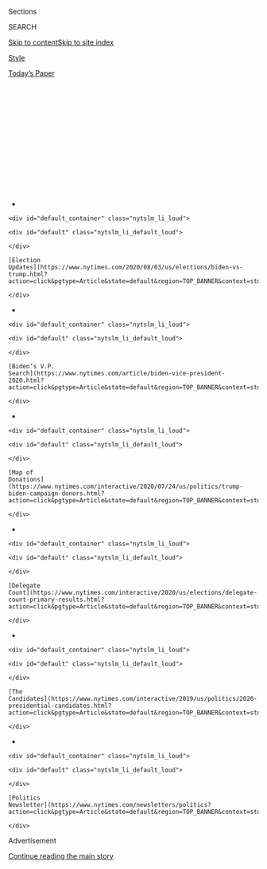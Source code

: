 <div id="app">

<div>

<div>

<div>

<div class="NYTAppHideMasthead css-1q2w90k e1suatyy0">

<div class="section css-ui9rw0 e1suatyy2">

<div class="css-eph4ug er09x8g0">

<div class="css-6n7j50">

</div>

<span class="css-1dv1kvn">Sections</span>

<div class="css-10488qs">

<span class="css-1dv1kvn">SEARCH</span>

</div>

[Skip to content](#site-content)[Skip to site
index](#site-index)

</div>

<div id="masthead-section-label" class="css-1wr3we4 eaxe0e00">

[Style](https://www.nytimes.com/section/style)

</div>

<div class="css-10698na e1huz5gh0">

</div>

</div>

<div id="masthead-bar-one" class="section hasLinks css-15hmgas e1csuq9d3">

<div class="css-uqyvli e1csuq9d0">

</div>

<div class="css-1uqjmks e1csuq9d1">

</div>

<div class="css-9e9ivx">

[](https://myaccount.nytimes.com/auth/login?response_type=cookie&client_id=vi)

</div>

<div class="css-1bvtpon e1csuq9d2">

[Today’s
Paper](https://www.nytimes.com/section/todayspaper)

</div>

</div>

</div>

</div>

<div data-aria-hidden="false">

<div id="site-content" data-role="main">

<div>

<div class="css-1aor85t" style="opacity:0.000000001;z-index:-1;visibility:hidden">

<div class="css-1hqnpie">

<div class="css-epjblv">

<span class="css-17xtcya">[Style](/section/style)</span><span class="css-x15j1o">|</span><span class="css-fwqvlz">Trump
White House Meets Its Match With Barstool
Sports</span>

</div>

<div class="css-k008qs">

<div class="css-1iwv8en">

<span class="css-18z7m18"></span>

<div>

</div>

</div>

<span class="css-1n6z4y">https://nyti.ms/2EDdzDC</span>

<div class="css-1705lsu">

<div class="css-4xjgmj">

<div class="css-4skfbu" data-role="toolbar" data-aria-label="Social Media Share buttons, Save button, and Comments Panel with current comment count" data-testid="share-tools">

  - 
  - 
  - 
  - 
    
    <div class="css-6n7j50">
    
    </div>

  - 

</div>

</div>

</div>

</div>

</div>

</div>

<div id="NYT_TOP_BANNER_REGION" class="css-13pd83m">

<div>

<div id="styln-elections-notifications-menu" class="section interactive-content interactive-size-medium css-1edisqu">

<div class="css-17ih8de interactive-body">

<div class="nytslm_innerContainer" data-aria-live="polite">

<div class="nytslm_title">

</div>

  - 
    
    <div id="default_container" class="nytslm_li_loud">
    
    <div id="default" class="nytslm_li_default_loud">
    
    </div>
    
    [Election
    Updates](https://www.nytimes.com/2020/08/03/us/elections/biden-vs-trump.html?action=click&pgtype=Article&state=default&region=TOP_BANNER&context=storylines_menu)
    
    </div>

  - 
    
    <div id="default_container" class="nytslm_li_loud">
    
    <div id="default" class="nytslm_li_default_loud">
    
    </div>
    
    [Biden’s V.P.
    Search](https://www.nytimes.com/article/biden-vice-president-2020.html?action=click&pgtype=Article&state=default&region=TOP_BANNER&context=storylines_menu)
    
    </div>

  - 
    
    <div id="default_container" class="nytslm_li_loud">
    
    <div id="default" class="nytslm_li_default_loud">
    
    </div>
    
    [Map of
    Donations](https://www.nytimes.com/interactive/2020/07/24/us/politics/trump-biden-campaign-donors.html?action=click&pgtype=Article&state=default&region=TOP_BANNER&context=storylines_menu)
    
    </div>

  - 
    
    <div id="default_container" class="nytslm_li_loud">
    
    <div id="default" class="nytslm_li_default_loud">
    
    </div>
    
    [Delegate
    Count](https://www.nytimes.com/interactive/2020/us/elections/delegate-count-primary-results.html?action=click&pgtype=Article&state=default&region=TOP_BANNER&context=storylines_menu)
    
    </div>

  - 
    
    <div id="default_container" class="nytslm_li_loud">
    
    <div id="default" class="nytslm_li_default_loud">
    
    </div>
    
    [The
    Candidates](https://www.nytimes.com/interactive/2019/us/politics/2020-presidential-candidates.html?action=click&pgtype=Article&state=default&region=TOP_BANNER&context=storylines_menu)
    
    </div>

  - 
    
    <div id="default_container" class="nytslm_li_loud">
    
    <div id="default" class="nytslm_li_default_loud">
    
    </div>
    
    [Politics
    Newsletter](https://www.nytimes.com/newsletters/politics?action=click&pgtype=Article&state=default&region=TOP_BANNER&context=storylines_menu)
    
    </div>

</div>

</div>

</div>

</div>

</div>

<div id="top-wrapper" class="css-1sy8kpn">

<div id="top-slug" class="css-l9onyx">

Advertisement

</div>

[Continue reading the main
story](#after-top)

<div class="ad top-wrapper" style="text-align:center;height:100%;display:block;min-height:250px">

<div id="top" class="place-ad" data-position="top" data-size-key="top">

</div>

</div>

<div id="after-top">

</div>

</div>

<div>

<div id="sponsor-wrapper" class="css-1hyfx7x">

<div id="sponsor-slug" class="css-19vbshk">

Supported by

</div>

[Continue reading the main
story](#after-sponsor)

<div id="sponsor" class="ad sponsor-wrapper" style="text-align:center;height:100%;display:block">

</div>

<div id="after-sponsor">

</div>

</div>

<div class="css-186x18t">

The Shindigger

</div>

<div class="css-1vkm6nb ehdk2mb0">

# Trump White House Meets Its Match With Barstool Sports

</div>

Trump admits he regrets some tweets during this fratty, swampy summer,
as nostalgia surges for Trump’s first underdog campaign and a more
uncertain future looms.

<div class="css-18e8msd">

<div class="css-vp77d3 epjyd6m0">

<div class="css-hus3qt ey68jwv0" data-aria-hidden="true">

[![Shawn
McCreesh](https://static01.nyt.com/images/2019/12/13/reader-center/author-shawn-mccreesh/author-shawn-mccreesh-thumbLarge.png
"Shawn McCreesh")](https://www.nytimes.com/by/shawn-mccreesh)

</div>

<div class="css-1baulvz">

By [<span class="css-1baulvz last-byline" itemprop="name">Shawn
McCreesh</span>](https://www.nytimes.com/by/shawn-mccreesh)

</div>

</div>

  - 
    
    <div class="css-ld3wwf e16638kd2">
    
    July 31,
    2020
    
    </div>

  - 
    
    <div class="css-4xjgmj">
    
    <div class="css-d8bdto" data-role="toolbar" data-aria-label="Social Media Share buttons, Save button, and Comments Panel with current comment count" data-testid="share-tools">
    
      - 
      - 
      - 
      - 
        
        <div class="css-6n7j50">
        
        </div>
    
      - 
    
    </div>
    
    </div>

</div>

</div>

<div class="section meteredContent css-1r7ky0e" name="articleBody" itemprop="articleBody">

<div class="css-79elbk" data-testid="photoviewer-wrapper">

<div class="css-z3e15g" data-testid="photoviewer-wrapper-hidden">

</div>

<div class="css-1a48zt4 ehw59r15" data-testid="photoviewer-children">

![<span class="css-16f3y1r e13ogyst0" data-aria-hidden="true">A clue: It
was President Trump in the White House with Dave
Portnoy.</span><span class="css-cnj6d5 e1z0qqy90" itemprop="copyrightHolder"><span class="css-1ly73wi e1tej78p0">Credit...</span><span>via
Barstool
Sports</span></span>](https://static01.nyt.com/images/2020/07/30/fashion/oakImage-1596134764009/oakImage-1596134764009-articleLarge.png?quality=75&auto=webp&disable=upscale)

</div>

</div>

<div class="css-1fanzo5 StoryBodyCompanionColumn">

<div class="css-53u6y8">

WASHINGTON — During the Clinton presidency, The New Republic billed
itself as the in-flight magazine of Air Force One. Former President
Obama loved The Atlantic. President Trump prefers Barstool Sports, the
sophomoric, in-your-face sports blog beloved by bros of all stripes.

The president —
who[noted](https://www.nytimes.com/2020/07/28/us/politics/trump-nobody-likes-me-walks-out-briefing.html)
this week that “Nobody likes me” — is always looking for a friendly ear
in the media. But unlike Fox News, the frat-boy blog turned media empire
is known more for its dude content — “Man Vs. Wasp Nest - Who Ya Got?”
reads one recent headline — and “Local Smokeshow of the Day” gallery of
babe photos than for its political coverage.

Barstool’s founder, Dave Portnoy, 43, began his first White House
sit-down last week with an appeal. “Your son’s a big fan of our website.
Even before this started, I was trying to get a retweet out of him for
about six months,” he said. He also complained to a sympathetic Mr.
Trump that Anthony Fauci, the nation’s top infectious disease specialist
currently grappling with [a raging deadly
pandemic](https://www.nytimes.com/interactive/2020/us/coronavirus-us-cases.html),
“is on my ‘X’ list, because every time he talks and says the country
should stay inside, my stocks tank.” The interview ended with Mr.
Portnoy dialing up his father for a surprise FaceTime call with the
president.

</div>

</div>

<div class="css-1fanzo5 StoryBodyCompanionColumn">

<div class="css-53u6y8">

And so groaned the Walter Cronkite-wannabes in Washington, of whom there
are many.

When Mr. Portnoy arrived at the White House complex, young staffers
clamored to take selfies with him. Eric Trump tweeted out a promo photo
of his father being interviewed, writing: “Two legends\!”

</div>

</div>

<div class="css-cfo9c3">

</div>

<div class="css-1fanzo5 StoryBodyCompanionColumn">

<div class="css-53u6y8">

Though Mr. Portnoy stated in his interview that he is “apolitical,” he
was ahead of the curve on the Trump movement when, in 2015, he announced
he would vote for the reality TV star. “I don’t care if he’s a joke,’’
[he
wrote](https://www.barstoolsports.com/blog/351804/im-officially-voting-for-donald-trump).
“I don’t care if he’s racist. I don’t care if he’s sexist. I don’t care
about any of it. I hope he stays in the race and I hope he wins. Why?
Because I love the fact that he is making other politicians squirm.”

Mr. Trump, in turn, had become familiar with Mr. Portnoy’s signature
pizza reviews and his appearances on Tucker Carlson, where Mr. Portnoy
has expressed uncertainty about Dr. Fauci and decried the overreach of
political
correctness.

<div id="NYT_MAIN_CONTENT_1_REGION" class="css-9tf9ac">

<div>

<div id="styln-nfldraft-updates-block" class="section interactive-content interactive-size-medium css-1ftcdic">

<div class="css-17ih8de interactive-body">

<div id="styln-briefing-block" data-asset-id="">

<div class="briefing-block-header-section">

# [Latest Updates: 2020 Election](https://www.nytimes.com/2020/08/03/us/elections/biden-vs-trump.html?action=click&pgtype=Article&state=default&region=MAIN_CONTENT_1&context=storylines_live_updates)

<div class="briefing-block-ts">

Updated 2020-08-04T01:23:51.312Z

</div>

</div>

  - [Trump assails mail-in voting anew, citing delays in declaring a
    winner in a New York congressional
    primary.](https://www.nytimes.com/2020/08/03/us/elections/biden-vs-trump.html?action=click&pgtype=Article&state=default&region=MAIN_CONTENT_1&context=storylines_live_updates#link-6494b448)
  - [Obama issues his first slate of 2020
    endorsements.](https://www.nytimes.com/2020/08/03/us/elections/biden-vs-trump.html?action=click&pgtype=Article&state=default&region=MAIN_CONTENT_1&context=storylines_live_updates#link-3de249e6)
  - [In a big shift, Trump is now encouraging mask-wearing in campaign
    emails.](https://www.nytimes.com/2020/08/03/us/elections/biden-vs-trump.html?action=click&pgtype=Article&state=default&region=MAIN_CONTENT_1&context=storylines_live_updates#link-54e34d20)

<div class="briefing-block-footer">

<div class="briefing-block-footer-meta">

[See more
updates](https://www.nytimes.com/2020/08/03/us/elections/biden-vs-trump.html?action=click&pgtype=Article&state=default&region=MAIN_CONTENT_1&context=storylines_live_updates)

</div>

</div>

</div>

</div>

</div>

</div>

</div>

Together, both men have a history of ugly remarks on sexual assault [and
race](https://www.nydailynews.com/sports/football/ny-barstool-sports-portnoy-racism-20200706-6qoawvrjbnce5cygbknhlp2wwe-story.html),
and are, to the delight of their respective fanboys, unlikely to ever
apologize. One of those mutual fans is [Elon
Musk](https://www.nytimes.com/2020/07/25/style/elon-musk-maureen-dowd.html),
the Tesla magnate and increasingly Trump-aligned brozilla, who tweeted
at Mr. Portnoy in May: “Please run for office. The politicians &
unelected bureaucrats who stole our liberty should be tarred, feathered
& thrown out of town\!”

In March, one of Mr. Portnoy’s colleagues [interviewed the Vice
President’s chief of
staff](https://www.barstoolsports.com/video/2198855/riggs-visits-white-house-grounds-for-coronavirus-interview-with-vp-chief-of-staff-marc-short),
Marc Short. More recently, White House press aides had been kicking
around the idea of a Barstool interview with Mr. Trump — a chat on Air
Force One was one thought — and ultimately settled on last Thursday, the
[opening
day](https://www.nytimes.com/2020/07/29/sports/baseball/mlb-season-coronavirus.html)
of baseball season, before reaching out to Barstool. (Through a
representative, Mr. Portnoy declined to be interviewed for this story.)

</div>

</div>

<div class="css-1fanzo5 StoryBodyCompanionColumn">

<div class="css-53u6y8">

As millennials continue to [cord-cut
ESPN](https://www.nytimes.com/2017/11/14/magazine/spurned-by-espn-barstool-sports-is-staying-on-offense.html)
into irrelevance, Trump aides have correctly identified Barstool Sports
and its network of popular podcasts and social media personalities as a
way to reach younger voters, a demographic [with
which](https://www.nytimes.com/2020/07/01/upshot/poll-trump-defectors-2020-election.html)
this president is underwater. It is both a cultural fit and an untapped
resource: A Morning Consult
[poll](https://morningconsult.com/2020/07/24/barstool-sports-trump-interview-polling/)
this week stated that “Barstool sports fans are younger, more Republican
and more politically engaged than the public overall.”

“He’s smart to reach out in that regard, it humanizes you,” said Sig
Rogich, a former media adviser to President George H.W. Bush. In his
time, Mr. Rogich facilitated successful collaborations between Bush I
and the National Collegiate Athletic Association and Sports Illustrated.
“If Trump can create connectivity with the sporting world, it’s a plus
for him. There’s no downside to it,” Mr. Rogich said.

Besides, maybe Washington is just the place for a guy like Mr. Portnoy
after all.

There are so many pink-hued Vineyard Vines shorts here in summer that
14th Street often resembles an Alaska salmon run in May. As Jim Webb,
the Democrat and former senator, once
[said](https://www.nytimes.com/2006/11/05/opinion/05brooks.html) about
the town’s defining work of architecture: “Watching the white phallus
that is the Washington Monument piercing the air like a bayonet, you
feel uplifted.” (Speak for yourself, dude\!)

There is something about working in the White House, in particular, that
inspires Greek life-like behavior. Nicholas Syrett, the author of “The
Company He Keeps: A History of White College Fraternities,” said the
similarities stem from “the degree to which it is both insular and
all-consuming in terms of socializing and work, and the degree to which
they would see themselves against either the world or against their
critics.”

With every administration, White House staffers cling to a culture of
conformity.

The idealistic, progressive bros who rode into town on the waves of
Obama’s historic victory were treated as young princes of the city, but
they became wary of a press corps that wanted every little piece of
them. Their modus operandi was to throw house parties, where they could
[do keg
stands](https://www.nytimes.com/2010/05/02/magazine/02obamastaff-t.html)
in peace. When Jon Favreau, then a young Obama speechwriter, and his
buddy Tommy Vietor, then a press aide, played a game of shirtless beer
pong at a Georgetown bar, they got burned when photos circulated.
Politico
[huffed](https://www.politico.com/story/2010/06/are-obama-staffers-overexposed-038374)
that the administration’s critics saw the aides as behaving like two
“frat boys in the midst of two wars and the Gulf oil spill.”

Mr. Vietor said the culture of the Obama White House doesn’t even
compare to what came after it. “I’d argue that the big cultural problem
with this White House is hiring white nationalists like Stephen Miller,”
he said. “Put down the tiki torch and pick up a baseball.”

</div>

</div>

<div class="css-1fanzo5 StoryBodyCompanionColumn">

<div class="css-53u6y8">

For Trump aides, the perils of overexposure are well-known. Mr. Miller
and other senior officials have been scorned or yelled at in
restaurants. Some younger aides choose to go incognito altogether,
inventing alternate identities if they meet someone while out — like one
press wrangler who pretends to be a real estate agent. Others spout the
ultimate D.C. safe words: “I work in fund-raising.”

Spend a Saturday night with young Trump staffers and one hears basic
things like “Alexa, play Top 40\!” Vodka shots are administered in
plastic TRUMP PENCE 2016 campaign cups. Nostalgia rules for the days of
the first scrappy campaign, when victory seemed impossible and everyone
doubted them.

A major Trump White House watering hole is Mission Navy Yard, a bar near
the baseball stadium where the Nationals play. One low-level National
Security Council staffer even moonlit as a bartender there. Another spot
is “The Lot,” across the Potomac, in Arlington, where aides congregate
with buckets of [White
Claw](https://www.nytimes.com/2019/09/05/style/white-claw-popular-memes.html),
the boozy seltzer drink.

With Ivanka and Melania as the models for women, the understated Tory
Burch flats and tight ponytails are out; in are the knee-high boots,
party dresses and big blowouts. The Trump White House has a Palm Beach
look. Aides keep stilettos in desk drawers, should they be called into
the Oval.

The men may have it worse. The Washington Post
[reported](https://www.washingtonpost.com/investigations/behind-the-chaos-office-that-vets-trump-appointees-plagued-by-inexperience/2018/03/30/cde31a1a-28a3-11e8-ab19-06a445a08c94_story.html)
that, earlier in the first term, Trump bros vaped and engaged in
“Icing,” in which Smirnoff Ice bottles are hidden and must be
chugged when discovered, a game familiar to anyone who spent the early
2000s in a dorm.

A 2011 [YouTube video](https://www.youtube.com/watch?v=9Ggia03nT40) of
Johnny McEntee, then at University of Connecticut and now a high-ranking
Trump official, landing amazing football trickshots is the stuff of bro
legend in this West Wing.

</div>

</div>

<div class="css-cfo9c3">

</div>

<div class="css-1fanzo5 StoryBodyCompanionColumn">

<div class="css-53u6y8">

But there is an upside to this Barstool-Trump match made in bro-town.
Real Trumpologists will note that Mr. Portnoy’s friendly interview
yielded something ultrarare from this president: a moment of contrition.

In the interview, Mr. Trump allowed that he does often regret his time
on Twitter (a platform on which he has recently suggested,
[incorrectly](https://www.nytimes.com/2020/07/30/us/politics/trump-postpone-election.html),
that he can delay November’s election). “It used to be in the old days
before this, you’d write a letter and you’d say, ‘This letter is really
bad.’ You put it on your desk and you go back tomorrow and you say, ‘Oh,
I’m glad I didn’t send it,’” the president said. “But we don’t do that
with Twitter. We put it out instantaneously, we feel great, and then you
start getting phone calls, ‘Did you really say this?’ I say, ‘What’s
wrong with that?’ And you find a lot of things.

“You know what I find?” said Mr. Trump. “It’s not the tweets. It’s the
retweets that get you in
trouble.”

</div>

</div>

<div>

</div>

</div>

<div>

</div>

<div>

</div>

<div id="NYT_BELOW_MAIN_CONTENT_REGION">

<div>

<div id="STLYN_guide_v1_STYLN_guide_a" class="section css-l08pwh interactive-content interactive-size-medium">

<div class="css-17ih8de interactive-body">

<div class="g-story g-freebird g-max-limit" data-preview-slug="styln-scroll-guide">

</div>

<div id="g-electionguide-id" class="g-electionguide">

<div class="g-electionguide-container">

<div class="g-electionguide-wrapper">

<div class="g-electionguide-logo">

</div>

# Our 2020 Election Guide

Updated Aug. 3, 2020

  - 
    
    -----
    
    ## The Latest
    
      - President Trump again assails mail-in voting, [claiming without
        evidence that the process is plagued by
        fraud](https://www.nytimes.com/2020/08/03/us/politics/trump-mail-in-voting.html?action=click&pgtype=Article&state=default&region=BELOW_MAIN_CONTENT&context=storylines_guide).

  - 
    
    -----
    
    ## Biden’s V.P. Search
    
      - [Here are 13
        women](https://www.nytimes.com/article/biden-vice-president-2020.html?action=click&pgtype=Article&state=default&region=BELOW_MAIN_CONTENT&context=storylines_guide)
        who have been under consideration to be Joe Biden’s running
        mate, and why each might be chosen — and might not be.

  - 
    
    -----
    
    ## Keep Up With Our Coverage
    
      - Get an
        [email](https://www.nytimes.com/newsletters/politics?action=click&pgtype=Article&state=default&region=BELOW_MAIN_CONTENT&context=storylines_guide)
        recapping the day’s news
    
    <!-- end list -->
    
      - Download our mobile app on
        [iOS](https://apps.apple.com/us/app/nytimes/id284862083?ls=1&mat_click_id=5c79ae7455014fd1bd66b5610c05b8f2-20191112-16948&referrer=mat_click_id%3D5c79ae7455014fd1bd66b5610c05b8f2-20191112-16948%26link_click_id%3D722930677036718082)
        and
        [Android](http://a.localytics.com/android?id=com.nytimes.android&referrer=utm_source%3Dother_nyt_mobile_web%26utm_medium%3DWeb%2520page%26utm_term%3DGeneral%2520Mobile%2520Page%26utm_campaign%3DNYT%2520Mobile%2520General%2520Page)
        and turn on Breaking News and Politics alerts

</div>

</div>

</div>

</div>

</div>

</div>

</div>

<div>

</div>

<div>

<div id="bottom-wrapper" class="css-1ede5it">

<div id="bottom-slug" class="css-l9onyx">

Advertisement

</div>

[Continue reading the main
story](#after-bottom)

<div id="bottom" class="ad bottom-wrapper" style="text-align:center;height:100%;display:block;min-height:90px">

</div>

<div id="after-bottom">

</div>

</div>

</div>

</div>

</div>

## Site Index

<div>

</div>

## Site Information Navigation

  - [© <span>2020</span> <span>The New York Times
    Company</span>](https://help.nytimes.com/hc/en-us/articles/115014792127-Copyright-notice)

<!-- end list -->

  - [NYTCo](https://www.nytco.com/)
  - [Contact
    Us](https://help.nytimes.com/hc/en-us/articles/115015385887-Contact-Us)
  - [Work with us](https://www.nytco.com/careers/)
  - [Advertise](https://nytmediakit.com/)
  - [T Brand Studio](http://www.tbrandstudio.com/)
  - [Your Ad
    Choices](https://www.nytimes.com/privacy/cookie-policy#how-do-i-manage-trackers)
  - [Privacy](https://www.nytimes.com/privacy)
  - [Terms of
    Service](https://help.nytimes.com/hc/en-us/articles/115014893428-Terms-of-service)
  - [Terms of
    Sale](https://help.nytimes.com/hc/en-us/articles/115014893968-Terms-of-sale)
  - [Site
    Map](https://spiderbites.nytimes.com)
  - [Help](https://help.nytimes.com/hc/en-us)
  - [Subscriptions](https://www.nytimes.com/subscription?campaignId=37WXW)

</div>

</div>

</div>

</div>
